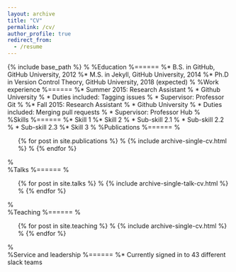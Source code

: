 ```yaml
---
layout: archive
title: "CV"
permalink: /cv/
author_profile: true
redirect_from:
  - /resume
---
```


{% include base_path %}
%
%Education
%======
%* B.S. in GitHub, GitHub University, 2012
%* M.S. in Jekyll, GitHub University, 2014
%* Ph.D in Version Control Theory, GitHub University, 2018 (expected)
%
%Work experience
%======
%* Summer 2015: Research Assistant
%  * Github University
%  * Duties included: Tagging issues
%  * Supervisor: Professor Git
%
%* Fall 2015: Research Assistant
%  * Github University
%  * Duties included: Merging pull requests
%  * Supervisor: Professor Hub
%  
%Skills
%======
%* Skill 1
%* Skill 2
%  * Sub-skill 2.1
%  * Sub-skill 2.2
%  * Sub-skill 2.3
%* Skill 3
%
%Publications
%======
%  <ul>{% for post in site.publications %}
%    {% include archive-single-cv.html %}
%  {% endfor %}</ul>
%  
%Talks
%======
%  <ul>{% for post in site.talks %}
%    {% include archive-single-talk-cv.html %}
%  {% endfor %}</ul>
%  
%Teaching
%======
%  <ul>{% for post in site.teaching %}
%    {% include archive-single-cv.html %}
%  {% endfor %}</ul>
%  
%Service and leadership
%======
%* Currently signed in to 43 different slack teams
